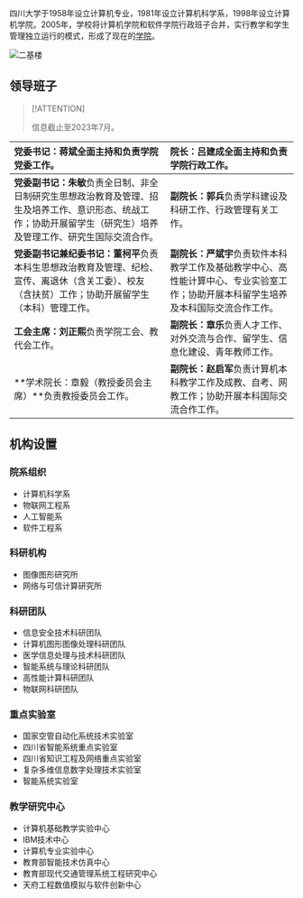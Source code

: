 四川大学于1958年设立计算机专业，1981年设立计算机科学系，1998年设立计算机学院。2005年，学校将计算机学院和软件学院行政班子合并，实行教学和学生管理独立运行的模式，形成了现在的[学院](https://cs.scu.edu.cn/index.htm)。

![二基楼](https://s1.ax1x.com/2023/07/24/pCOJH3R.jpg)

## 领导班子

> [!ATTENTION]
>
> 信息截止至2023年7月。


| **党委书记：蒋斌**全面主持和负责学院党委工作。               | **院长：吕建成**全面主持和负责学院行政工作。                 |
| :----------------------------------------------------------- | :------------------------------------------------------------ |
| **党委副书记：朱敏**负责全日制、非全日制研究生思想政治教育及管理、招生及培养工作、意识形态、统战工作；协助开展留学生（研究生）培养及管理工作、研究生国际交流合作。 | **副院长：郭兵**负责学科建设及科研工作、行政管理有关工作。   |
| **党委副书记兼纪委书记：董柯平**负责本科生思想政治教育及管理、纪检、宣传、离退休（含关工委）、校友（含扶贫）工作；协助开展留学生（本科）管理工作。 | **副院长：严斌宇**负责软件本科教学工作及基础教学中心、高性能计算中心、专业实验室工作；协助开展本科留学生培养及本科国际交流合作工作。 |
| **工会主席：刘正熙**负责学院工会、教代会工作。               | **副院长：章乐**负责人才工作、对外交流与合作、留学生、信息化建设、青年教师工作。 |
| **学术院长：章毅（教授委员会主席）**负责教授委员会工作。     | **副院长：赵启军**负责计算机本科教学工作及成教、自考、网教工作；协助开展本科国际交流合作工作。 |

## 机构设置

### 院系组织

- 计算机科学系
- 物联网工程系
- 人工智能系
- 软件工程系

### 科研机构

- 图像图形研究所
- 网络与可信计算研究所

### 科研团队

- 信息安全技术科研团队
- 计算机图形图像处理科研团队
- 医学信息处理与技术科研团队
- 智能系统与理论科研团队
- 高性能计算科研团队
- 物联网科研团队

### 重点实验室

- 国家空管自动化系统技术实验室
- 四川省智能系统重点实验室
- 四川省知识工程及网络重点实验室
- 复杂多维信息数字处理技术实验室
- 智能系统实验室

### 教学研究中心

- 计算机基础教学实验中心
- IBM技术中心
- 计算机专业实验中心
- 教育部智能技术仿真中心
- 教育部现代交通管理系统工程研究中心
- 天府工程数值模拟与软件创新中心